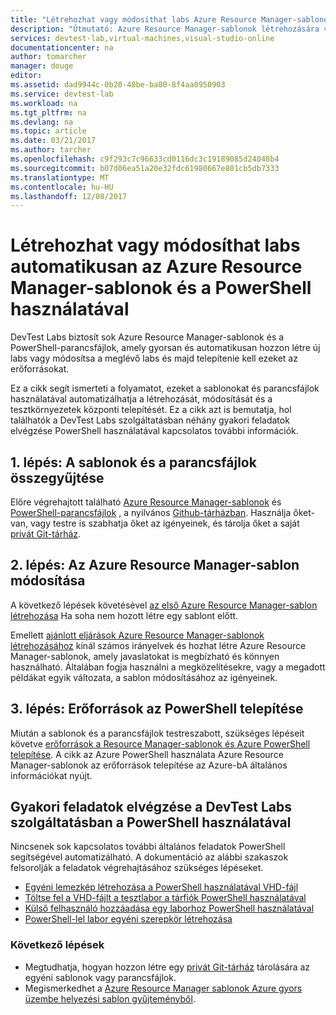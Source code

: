 ```yaml
---
title: "Létrehozhat vagy módosíthat labs Azure Resource Manager-sablonok használatával automatikusan a PowerShell használatával |} Microsoft Docs"
description: "Útmutató: Azure Resource Manager-sablonok létrehozására vagy módosítására automatikusan labor DevTest labs PowerShell segítségével"
services: devtest-lab,virtual-machines,visual-studio-online
documentationcenter: na
author: tomarcher
manager: douge
editor: 
ms.assetid: dad9944c-0b20-48be-ba80-8f4aa0950903
ms.service: devtest-lab
ms.workload: na
ms.tgt_pltfrm: na
ms.devlang: na
ms.topic: article
ms.date: 03/21/2017
ms.author: tarcher
ms.openlocfilehash: c9f293c7c96633cd0116dc3c19189085d24048b4
ms.sourcegitcommit: b07d06ea51a20e32fdc61980667e801cb5db7333
ms.translationtype: MT
ms.contentlocale: hu-HU
ms.lasthandoff: 12/08/2017
---
```

# <a name="create-or-modify-labs-automatically-using-azure-resource-manager-templates-and-powershell"></a>Létrehozhat vagy módosíthat labs automatikusan az Azure Resource Manager-sablonok és a PowerShell használatával

DevTest Labs biztosít sok Azure Resource Manager-sablonok és a PowerShell-parancsfájlok, amely gyorsan és automatikusan hozzon létre új labs vagy módosítsa a meglévő labs és majd telepítenie kell ezeket az erőforrásokat.

Ez a cikk segít ismerteti a folyamatot, ezeket a sablonokat és parancsfájlok használatával automatizálhatja a létrehozását, módosítását és a tesztkörnyezetek központi telepítését. Ez a cikk azt is bemutatja, hol találhatók a DevTest Labs szolgáltatásban néhány gyakori feladatok elvégzése PowerShell használatával kapcsolatos további információk.

## <a name="step-1-gather-your-templates-and-scripts"></a>1. lépés: A sablonok és a parancsfájlok összegyűjtése
Előre végrehajtott található [Azure Resource Manager-sablonok](https://github.com/Azure/azure-devtestlab/tree/master/ARMTemplates) és [PowerShell-parancsfájlok](https://github.com/Azure/azure-devtestlab/tree/master/Scripts) , a nyilvános [Github-tárházban](https://github.com/Azure/azure-devtestlab). Használja őket-van, vagy testre is szabhatja őket az igényeinek, és tárolja őket a saját [privát Git-tárház](devtest-lab-add-artifact-repo.md). 

## <a name="step-2-modify-your-azure-resource-manager-template"></a>2. lépés: Az Azure Resource Manager-sablon módosítása
A következő lépések követésével [az első Azure Resource Manager-sablon létrehozása](https://docs.microsoft.com/azure/azure-resource-manager/resource-manager-create-first-template) Ha soha nem hozott létre egy sablont előtt.

Emellett [ajánlott eljárások Azure Resource Manager-sablonok létrehozásához](https://docs.microsoft.com/azure/azure-resource-manager/resource-manager-template-best-practices) kínál számos irányelvek és hozhat létre Azure Resource Manager-sablonok, amely javaslatokat is megbízható és könnyen használható. Általában fogja használni a megközelítésekre, vagy a megadott példákat egyik változata, a sablon módosításához az igényeinek.

## <a name="step-3-deploy-resources-with-powershell"></a>3. lépés: Erőforrások az PowerShell telepítése
Miután a sablonok és a parancsfájlok testreszabott, szükséges lépéseit követve [erőforrások a Resource Manager-sablonok és Azure PowerShell telepítése](https://docs.microsoft.com/azure/azure-resource-manager/resource-group-template-deploy). A cikk az Azure PowerShell használata Azure Resource Manager-sablonok az erőforrások telepítése az Azure-bA általános információkat nyújt.


## <a name="common-tasks-you-can-perform-in-devtest-labs-using-powershell"></a>Gyakori feladatok elvégzése a DevTest Labs szolgáltatásban a PowerShell használatával
Nincsenek sok kapcsolatos további általános feladatok PowerShell segítségével automatizálható. A dokumentáció az alábbi szakaszok felsorolják a feladatok végrehajtásához szükséges lépéseket.

* [Egyéni lemezkép létrehozása a PowerShell használatával VHD-fájl](devtest-lab-create-custom-image-from-vhd-using-powershell.md)
* [Töltse fel a VHD-fájlt a tesztlabor a tárfiók PowerShell használatával](devtest-lab-upload-vhd-using-powershell.md)
* [Külső felhasználó hozzáadása egy laborhoz PowerShell használatával](devtest-lab-add-devtest-user.md#add-an-external-user-to-a-lab-using-powershell)
* [PowerShell-lel labor egyéni szerepkör létrehozása](devtest-lab-grant-user-permissions-to-specific-lab-policies.md#creating-a-lab-custom-role-using-powershell)

### <a name="next-steps"></a>Következő lépések
* Megtudhatja, hogyan hozzon létre egy [privát Git-tárház](devtest-lab-add-artifact-repo.md) tárolására az egyéni sablonok vagy parancsfájlok.
* Megismerkedhet a [Azure Resource Manager sablonok Azure gyors üzembe helyezési sablon gyűjteményből](https://github.com/Azure/azure-quickstart-templates).
